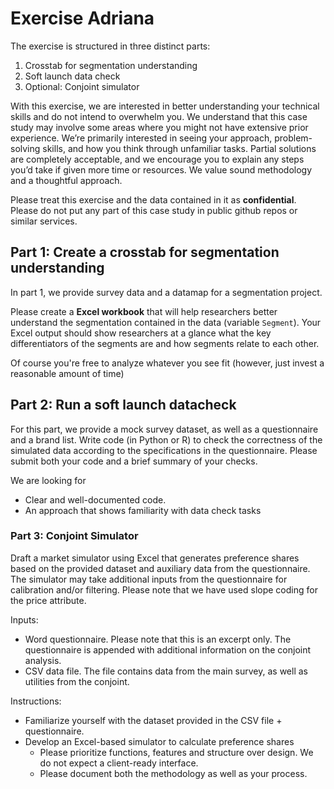 # Exercise Adriana
The exercise is structured in three distinct parts:
1. Crosstab for segmentation understanding
2. Soft launch data check
3. Optional: Conjoint simulator

With this exercise, we are interested in better understanding your technical skills and do not intend to overwhelm you.
We understand that this case study may involve some areas where you might not have extensive prior experience. We’re primarily interested in seeing your approach, problem-solving skills, and how you think through unfamiliar tasks. Partial solutions are completely acceptable, and we encourage you to explain any steps you’d take if given more time or resources. We value sound methodology and a thoughtful approach.

Please treat this exercise and the data contained in it as **confidential**. Please do not put any part of this case study in public github repos or similar services. 

## Part 1: Create a crosstab for segmentation understanding
In part 1, we provide survey data and a datamap for a segmentation project.

Please create a **Excel workbook** that will help researchers better understand the segmentation contained in the data (variable `Segment`).
Your Excel output should show researchers at a glance what the key differentiators of the segments are and how segments relate to each other.

Of course you're free to analyze whatever you see fit (however, just invest a reasonable amount of time)

## Part 2: Run a soft launch datacheck
For this part, we provide a mock survey dataset, as well as a questionnaire and a brand list.
Write code (in Python or R) to check the correctness of the simulated data according to the specifications in the questionnaire. Please submit both your code and a brief summary of your checks.

We are looking for
- Clear and well-documented code.
- An approach that shows familiarity with data check tasks

### Part 3: Conjoint Simulator 
Draft a market simulator using Excel that generates preference shares based on the provided dataset and auxiliary data from the questionnaire. 
The simulator may take additional inputs from the questionnaire for calibration and/or filtering.
Please note that we have used slope coding for the price attribute.

Inputs:
- Word questionnaire. Please note that this is an excerpt only. 
  The questionnaire is appended with additional information on the conjoint 
  analysis. 
- CSV data file. The file contains data from the main survey, as well as 
  utilities from the conjoint.

Instructions:
- Familiarize yourself with the dataset provided in the CSV file + questionnaire.
- Develop an Excel-based simulator to calculate preference shares
    - Please prioritize functions, features and structure over design. We do not expect a client-ready interface.
    - Please document both the methodology as well as your process. 